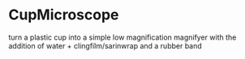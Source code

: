 # CupMicroscope
turn a plastic cup into a simple low magnification magnifyer with the addition of water + clingfilm/sarinwrap and a rubber band 
